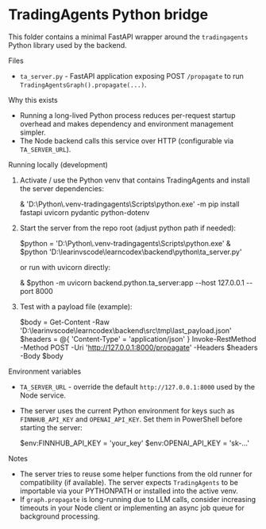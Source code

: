 TradingAgents Python bridge
==========================

This folder contains a minimal FastAPI wrapper around the `tradingagents` Python
library used by the backend.

Files

- `ta_server.py` - FastAPI application exposing POST `/propagate` to run
  `TradingAgentsGraph().propagate(...)`.

Why this exists

- Running a long-lived Python process reduces per-request startup overhead and
  makes dependency and environment management simpler.
- The Node backend calls this service over HTTP (configurable via `TA_SERVER_URL`).

Running locally (development)

1. Activate / use the Python venv that contains TradingAgents and install
   the server dependencies:

   & 'D:\Python\\.venv-tradingagents\\Scripts\\python.exe' -m pip install fastapi uvicorn pydantic python-dotenv

2. Start the server from the repo root (adjust python path if needed):

   $python = 'D:\Python\\.venv-tradingagents\\Scripts\\python.exe'
   & $python 'D:\learinvscode\\learncodex\\backend\\python\\ta_server.py'

   or run with uvicorn directly:

   & $python -m uvicorn backend.python.ta_server:app --host 127.0.0.1 --port 8000

3. Test with a payload file (example):

   $body = Get-Content -Raw 'D:\learinvscode\\learncodex\\backend\\src\\tmp\\last_payload.json'
   $headers = @{ 'Content-Type' = 'application/json' }
   Invoke-RestMethod -Method POST -Uri 'http://127.0.0.1:8000/propagate' -Headers $headers -Body $body

Environment variables

- `TA_SERVER_URL` - override the default `http://127.0.0.1:8000` used by the Node service.
- The server uses the current Python environment for keys such as `FINNHUB_API_KEY` and `OPENAI_API_KEY`.
  Set them in PowerShell before starting the server:

   $env:FINNHUB_API_KEY = 'your_key'
   $env:OPENAI_API_KEY = 'sk-...'

Notes

- The server tries to reuse some helper functions from the old runner for
  compatibility (if available). The server expects `TradingAgents` to be
  importable via your PYTHONPATH or installed into the active venv.
- If `graph.propagate` is long-running due to LLM calls, consider increasing
  timeouts in your Node client or implementing an async job queue for
  background processing.
